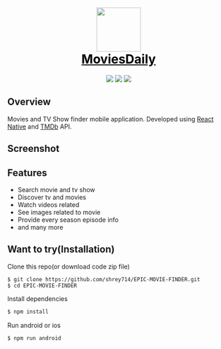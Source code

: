 <h1 align="center">
  <img src="https://user-images.githubusercontent.com/76216765/162743464-c45461bf-8249-49c6-b5bc-9cb689c57380.png" width="100"><br>
  <a href="https://github.com/shrey714/EPIC-MOVIE-FINDER" style="color: black"><span>MoviesDaily</span></a><br>
</h1>

<p align="center">
  <img src="https://img.shields.io/badge/react-16.13-green.svg" />
  <img src="https://img.shields.io/badge/react--native-0.63-blue.svg" />
  <img src="https://img.shields.io/badge/license-MIT-red" />
</p>

## Overview

Movies and TV Show finder mobile application. Developed using [React Native](https://facebook.github.io/react-native/) and [TMDb](https://www.themoviedb.org/) API.

## Screenshot

## Features

- Search movie and tv show
- Discover tv and movies
- Watch videos related
- See images related to movie
- Provide every season episode info
- and many more

## Want to try(Installation)

Clone this repo(or download code zip file)

```
$ git clone https://github.com/shrey714/EPIC-MOVIE-FINDER.git
$ cd EPIC-MOVIE-FINDER
```

Install dependencies

```sh
$ npm install
```

Run android or ios

```
$ npm run android
```
